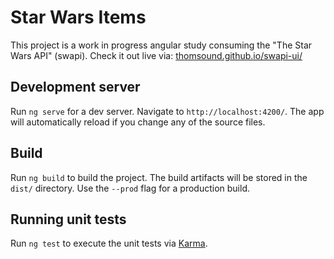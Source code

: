 # Star Wars Items

This project is a work in progress angular study consuming the "The Star Wars API" (swapi).
Check it out live via: [thomsound.github.io/swapi-ui/](https://thomsound.github.io/swapi-ui/)

## Development server

Run `ng serve` for a dev server. Navigate to `http://localhost:4200/`. The app will automatically reload if you change any of the source files.

## Build

Run `ng build` to build the project. The build artifacts will be stored in the `dist/` directory. Use the `--prod` flag for a production build.

## Running unit tests

Run `ng test` to execute the unit tests via [Karma](https://karma-runner.github.io).
